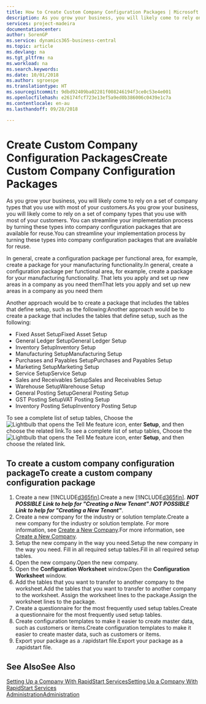 ```yaml
---
title: How to Create Custom Company Configuration Packages | Microsoft Docs
description: As you grow your business, you will likely come to rely on a set of company types that you use with most of your customers. You can streamline your implementation process by turning these types into company configuration packages that are available for reuse.
services: project-madeira
documentationcenter: 
author: SorenGP
ms.service: dynamics365-business-central
ms.topic: article
ms.devlang: na
ms.tgt_pltfrm: na
ms.workload: na
ms.search.keywords: 
ms.date: 10/01/2018
ms.author: sgroespe
ms.translationtype: HT
ms.sourcegitcommit: 9dbd92409ba02281f008246194f3ce0c53e4e001
ms.openlocfilehash: e26174fcf723e13ef5a9ed0b386006c0439e1c7a
ms.contentlocale: en-au
ms.lasthandoff: 09/28/2018

---
```

# <a name="create-custom-company-configuration-packages"></a><span data-ttu-id="21141-104">Create Custom Company Configuration Packages</span><span class="sxs-lookup"><span data-stu-id="21141-104">Create Custom Company Configuration Packages</span></span>
<span data-ttu-id="21141-105">As you grow your business, you will likely come to rely on a set of company types that you use with most of your customers.</span><span class="sxs-lookup"><span data-stu-id="21141-105">As you grow your business, you will likely come to rely on a set of company types that you use with most of your customers.</span></span> <span data-ttu-id="21141-106">You can streamline your implementation process by turning these types into company configuration packages that are available for reuse.</span><span class="sxs-lookup"><span data-stu-id="21141-106">You can streamline your implementation process by turning these types into company configuration packages that are available for reuse.</span></span>  

<span data-ttu-id="21141-107">In general, create a configuration package per functional area, for example, create a package for your manufacturing functionality.</span><span class="sxs-lookup"><span data-stu-id="21141-107">In general, create a configuration package per functional area, for example, create a package for your manufacturing functionality.</span></span> <span data-ttu-id="21141-108">That lets you apply and set up new areas in a company as you need them</span><span class="sxs-lookup"><span data-stu-id="21141-108">That lets you apply and set up new areas in a company as you need them</span></span>  

<span data-ttu-id="21141-109">Another approach would be to create a package that includes the tables that define setup, such as the following:</span><span class="sxs-lookup"><span data-stu-id="21141-109">Another approach would be to create a package that includes the tables that define setup, such as the following:</span></span>  

-   <span data-ttu-id="21141-110">Fixed Asset Setup</span><span class="sxs-lookup"><span data-stu-id="21141-110">Fixed Asset Setup</span></span>  
-   <span data-ttu-id="21141-111">General Ledger Setup</span><span class="sxs-lookup"><span data-stu-id="21141-111">General Ledger Setup</span></span>  
-   <span data-ttu-id="21141-112">Inventory Setup</span><span class="sxs-lookup"><span data-stu-id="21141-112">Inventory Setup</span></span>  
-   <span data-ttu-id="21141-113">Manufacturing Setup</span><span class="sxs-lookup"><span data-stu-id="21141-113">Manufacturing Setup</span></span>  
-   <span data-ttu-id="21141-114">Purchases and Payables Setup</span><span class="sxs-lookup"><span data-stu-id="21141-114">Purchases and Payables Setup</span></span>  
-   <span data-ttu-id="21141-115">Marketing Setup</span><span class="sxs-lookup"><span data-stu-id="21141-115">Marketing Setup</span></span>  
-   <span data-ttu-id="21141-116">Service Setup</span><span class="sxs-lookup"><span data-stu-id="21141-116">Service Setup</span></span>  
-   <span data-ttu-id="21141-117">Sales and Receivables Setup</span><span class="sxs-lookup"><span data-stu-id="21141-117">Sales and Receivables Setup</span></span>  
-   <span data-ttu-id="21141-118">Warehouse Setup</span><span class="sxs-lookup"><span data-stu-id="21141-118">Warehouse Setup</span></span>  
-   <span data-ttu-id="21141-119">General Posting Setup</span><span class="sxs-lookup"><span data-stu-id="21141-119">General Posting Setup</span></span>  
-   <span data-ttu-id="21141-120">GST Posting Setup</span><span class="sxs-lookup"><span data-stu-id="21141-120">VAT Posting Setup</span></span>  
-   <span data-ttu-id="21141-121">Inventory Posting Setup</span><span class="sxs-lookup"><span data-stu-id="21141-121">Inventory Posting Setup</span></span>  

<span data-ttu-id="21141-122">To see a complete list of setup tables, Choose the ![Lightbulb that opens the Tell Me feature](media/ui-search/search_small.png "Tell me what you want to do") icon, enter **Setup**, and then choose the related link.</span><span class="sxs-lookup"><span data-stu-id="21141-122">To see a complete list of setup tables, Choose the ![Lightbulb that opens the Tell Me feature](media/ui-search/search_small.png "Tell me what you want to do") icon, enter **Setup**, and then choose the related link.</span></span>  

## <a name="to-create-a-custom-company-configuration-package"></a><span data-ttu-id="21141-123">To create a custom company configuration package</span><span class="sxs-lookup"><span data-stu-id="21141-123">To create a custom company configuration package</span></span>  
1.  <span data-ttu-id="21141-124">Create a new [!INCLUDE[d365fin](includes/d365fin_md.md)].</span><span class="sxs-lookup"><span data-stu-id="21141-124">Create a new [!INCLUDE[d365fin](includes/d365fin_md.md)].</span></span> <span data-ttu-id="21141-125">***NOT POSSIBLE Link to help for "Creating a New Tenant"***.</span><span class="sxs-lookup"><span data-stu-id="21141-125">***NOT POSSIBLE Link to help for "Creating a New Tenant"***.</span></span>   
2.  <span data-ttu-id="21141-126">Create a new company for the industry or solution template.</span><span class="sxs-lookup"><span data-stu-id="21141-126">Create a new company for the industry or solution template.</span></span> <span data-ttu-id="21141-127">For more information, see [Create a New Company](admin-how-to-create-a-new-company.md).</span><span class="sxs-lookup"><span data-stu-id="21141-127">For more information, see [Create a New Company](admin-how-to-create-a-new-company.md).</span></span>  
3.  <span data-ttu-id="21141-128">Setup the new company in the way you need.</span><span class="sxs-lookup"><span data-stu-id="21141-128">Setup the new company in the way you need.</span></span> <span data-ttu-id="21141-129">Fill in all required setup tables.</span><span class="sxs-lookup"><span data-stu-id="21141-129">Fill in all required setup tables.</span></span>  
4.  <span data-ttu-id="21141-130">Open the new company.</span><span class="sxs-lookup"><span data-stu-id="21141-130">Open the new company.</span></span>
5. <span data-ttu-id="21141-131">Open the **Configuration Worksheet** window.</span><span class="sxs-lookup"><span data-stu-id="21141-131">Open the **Configuration Worksheet** window.</span></span>  
6.  <span data-ttu-id="21141-132">Add the tables that you want to transfer to another company to the worksheet.</span><span class="sxs-lookup"><span data-stu-id="21141-132">Add the tables that you want to transfer to another company to the worksheet.</span></span> <span data-ttu-id="21141-133">Assign the worksheet lines to the package.</span><span class="sxs-lookup"><span data-stu-id="21141-133">Assign the worksheet lines to the package.</span></span>  
7.  <span data-ttu-id="21141-134">Create a questionnaire for the most frequently used setup tables.</span><span class="sxs-lookup"><span data-stu-id="21141-134">Create a questionnaire for the most frequently used setup tables.</span></span>  
8.  <span data-ttu-id="21141-135">Create configuration templates to make it easier to create master data, such as customers or items.</span><span class="sxs-lookup"><span data-stu-id="21141-135">Create configuration templates to make it easier to create master data, such as customers or items.</span></span>  
9.  <span data-ttu-id="21141-136">Export your package as a .rapidstart file.</span><span class="sxs-lookup"><span data-stu-id="21141-136">Export your package as a .rapidstart file.</span></span>  

## <a name="see-also"></a><span data-ttu-id="21141-137">See Also</span><span class="sxs-lookup"><span data-stu-id="21141-137">See Also</span></span>  
[<span data-ttu-id="21141-138">Setting Up a Company With RapidStart Services</span><span class="sxs-lookup"><span data-stu-id="21141-138">Setting Up a Company With RapidStart Services</span></span>](admin-set-up-a-company-with-rapidstart.md)  
[<span data-ttu-id="21141-139">Administration</span><span class="sxs-lookup"><span data-stu-id="21141-139">Administration</span></span>](admin-setup-and-administration.md)

